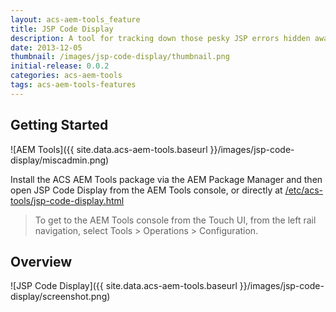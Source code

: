 ```yaml
---
layout: acs-aem-tools_feature
title: JSP Code Display
description: A tool for tracking down those pesky JSP errors hidden away in compiled servlets.
date: 2013-12-05
thumbnail: /images/jsp-code-display/thumbnail.png
initial-release: 0.0.2
categories: acs-aem-tools
tags: acs-aem-tools-features
---
```


## Getting Started

![AEM Tools]({{ site.data.acs-aem-tools.baseurl }}/images/jsp-code-display/miscadmin.png)

Install the ACS AEM Tools package via the AEM Package Manager and then open JSP Code Display from the AEM Tools console, or directly at [/etc/acs-tools/jsp-code-display.html](http://localhost:4502/etc/acs-tools/jsp-code-display.html)

> To get to the AEM Tools console from the Touch UI, from the left rail navigation, select Tools > Operations > Configuration.

## Overview

![JSP Code Display]({{ site.data.acs-aem-tools.baseurl }}/images/jsp-code-display/screenshot.png)
